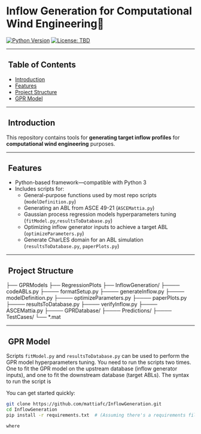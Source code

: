 # Inflow Generation for Computational Wind Engineering🚀

[![Python Version](https://img.shields.io/badge/python-3.x-blue)](https://www.python.org/)
[![License: TBD](https://img.shields.io/badge/license-TBD-lightgrey)](LICENSE)

---

## ​ Table of Contents

- [Introduction](#introduction)  
- [Features](#features)
- [Project Structure](#project-structure)
- [GPR Model](#usage)  

---

## ​ Introduction

This repository contains tools for **generating target inflow profiles** for **computational wind engineering** purposes.

---

## ​ Features

- Python-based framework—compatible with Python 3  
- Includes scripts for:
  - General-purpose functions used by most repo scripts (`modelDefinition.py`) 
  - Generating an ABL from ASCE 49-21 (`ASCEMattia.py`)
  - Gaussian process regression models hyperparameters tuning (`fitModel.py`,`resultsToDatabase.py`)
  - Optimizing inflow generator inputs to achieve a target ABL (`optimizeParameters.py`)
  - Generate CharLES domain for an ABL simulation  (`resultsToDatabase.py`, `paperPlots.py`)

---

## ​ Project Structure
├── GPRModels
├── RegressionPlots
├── InflowGeneration/
├──── codeABLs.py
├──── formatSetup.py
├──── generateInflow.py
├──── modelDefinition.py
├──── optimizeParameters.py
├──── paperPlots.py
├──── resultsToDatabase.py
├──── verifyInflow.py
├──── ASCEMattia.py
├──── GPRDatabase/
├──── Predictions/
├──── TestCases/
└── *.mat

---

## ​ GPR Model

Scripts `fitModel.py` and `resultsToDatabase.py` can be used to perform the GPR model hyperparameters tuning. You need to run the scripts two times. One to fit the GPR model on the upstream database (inflow generator inputs), and one to fit the downstream database (target ABLs). The syntax to run the script is

You can get started quickly:

```bash
git clone https://github.com/mattiafc/InflowGeneration.git
cd InflowGeneration
pip install -r requirements.txt  # (Assuming there's a requirements file)```

where

